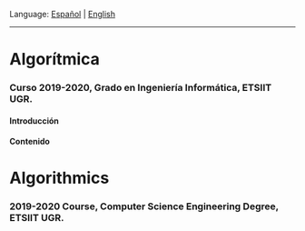 Language: [Español](#algorítmica) | [English](#algorithmics)

---

# Algorítmica #
### Curso 2019-2020, Grado en Ingeniería Informática, ETSIIT UGR.

#### Introducción

#### Contenido

# Algorithmics #
### 2019-2020 Course, Computer Science Engineering Degree, ETSIIT UGR.
